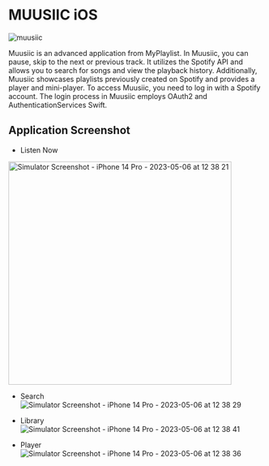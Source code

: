 #  MUUSIIC iOS

![muusiic](https://github.com/mhmmdvg/muusiic-swiftui/assets/57744555/65762258-c43b-4500-b17a-6331de2a9634)

Muusiic is an advanced application from MyPlaylist. In Muusiic, you can pause, skip to the next or previous track. It utilizes the Spotify API and allows you to search for songs and view the playback history. Additionally, Muusiic showcases playlists previously created on Spotify and provides a player and mini-player. To access Muusiic, you need to log in with a Spotify account. The login process in Muusiic employs OAuth2 and AuthenticationServices Swift.

## Application Screenshot

- Listen Now
<img width="440" alt="Simulator Screenshot - iPhone 14 Pro - 2023-05-06 at 12 38 21" src="https://github.com/mhmmdvg/muusiic-swiftui/assets/57744555/7fa5ac82-d94b-44ff-82b8-033d575ca925">
<!-- ![Simulator Screenshot - iPhone 14 Pro - 2023-05-06 at 12 38 21](https://github.com/mhmmdvg/muusiic-swiftui/assets/57744555/7fa5ac82-d94b-44ff-82b8-033d575ca925) -->

- Search
![Simulator Screenshot - iPhone 14 Pro - 2023-05-06 at 12 38 29](https://github.com/mhmmdvg/muusiic-swiftui/assets/57744555/40184d4b-b242-435c-8be5-0765055d7f03)

- Library
![Simulator Screenshot - iPhone 14 Pro - 2023-05-06 at 12 38 41](https://github.com/mhmmdvg/muusiic-swiftui/assets/57744555/c1fb48ff-030f-4eaa-943b-1ccf3c559b86)

- Player
![Simulator Screenshot - iPhone 14 Pro - 2023-05-06 at 12 38 36](https://github.com/mhmmdvg/muusiic-swiftui/assets/57744555/2160838e-fcad-4ea1-bcf7-01965cd2b417)
